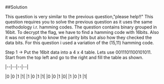 ##Solution

This question is very similar to the previous question,"please help!!" This question requires you to solve the previous question as it uses the same methodology i.r. hamming codes. 
The question contains binary grouped in 16bit. To decrypt the flag, we have to find a hamming code with 16bits. Also it was not enough to know the parity bits but also how they checked
the data bits. For this question i used a variation of the (15,11) hamming code. 

Step 1 ->  Put the 16bit data into a 4 x 4 table. Lets use 0011101100101011. Start from the top left and go to the right and fill the table as shown.

|--|--|--|--|

|0 |0 |1 |1|
|1 |0 |1 |1|
|0 |0 |1 |0|
|1 |0 |1 |1|
